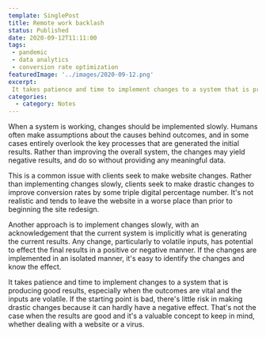 ```yaml
---
template: SinglePost
title: Remote work backlash
status: Published
date: 2020-09-12T11:11:00
tags:
 - pandemic
 - data analytics
 - conversion rate optimization
featuredImage: '../images/2020-09-12.png'
excerpt:
 It takes patience and time to implement changes to a system that is producing good results,  especially when the outcomes are vital and the inputs are volatile. If the starting point is bad, there's little risk in making drastic changes because it can hardly have a negative effect. That's not the case when the results are good and it's a valuable concept to keep in mind, whether dealing with a website or a virus.
categories:
  - category: Notes
---
```

When a system is working, changes should be implemented slowly. Humans often make assumptions about the causes behind outcomes, and in some cases entirely overlook the key processes that are generated the initial results. Rather than improving the overall system, the changes may yield negative results, and do so without providing any meaningful data.

This is a common issue with clients seek to make website changes. Rather than implementing changes slowly, clients seek to make drastic changes to improve conversion rates by some triple digital percentage number. It's not realistic and tends to leave the website in a worse place than prior to beginning the site redesign.

Another approach is to implement changes slowly, with an acknowledgement that the current system is implicitly what is generating the current results. Any change, particularly to volatile inputs, has potential to effect the final results in a positive or negative manner. If the changes are implemented in an isolated manner, it's easy to identify the changes and know the effect.

It takes patience and time to implement changes to a system that is producing good results,  especially when the outcomes are vital and the inputs are volatile. If the starting point is bad, there's little risk in making drastic changes because it can hardly have a negative effect. That's not the case when the results are good and it's a valuable concept to keep in mind, whether dealing with a website or a virus.
